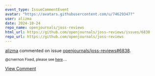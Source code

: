 ```yaml
---
event_type: IssueCommentEvent
avatar: "https://avatars.githubusercontent.com/u/74629347?"
user: alizma
date: 2024-10-24
repo_name: openjournals/joss-reviews
html_url: https://github.com/openjournals/joss-reviews/issues/6838
repo_url: https://github.com/openjournals/joss-reviews
---
```


<a href='https://github.com/alizma' target='_blank'>alizma</a> commented on issue <a href='https://github.com/openjournals/joss-reviews/issues/6838' target='_blank'>openjournals/joss-reviews#6838</a>.

<small>@crvernon Fixed, please see [here](https://zenodo.org/records/13922330)....</small>

<a href='https://github.com/openjournals/joss-reviews/issues/6838' target='_blank'>View Comment</a>